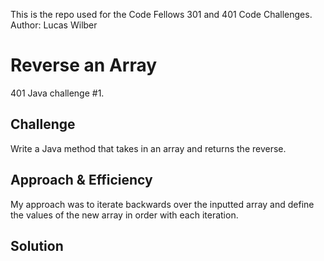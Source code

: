 This is the repo used for the Code Fellows 301 and 401 Code Challenges.
Author: Lucas Wilber

# Reverse an Array
401 Java challenge #1.

## Challenge
Write a Java method that takes in an array and returns the reverse.

## Approach & Efficiency
My approach was to iterate backwards over the inputted array and define the values of the new array in order with each iteration.

## Solution

